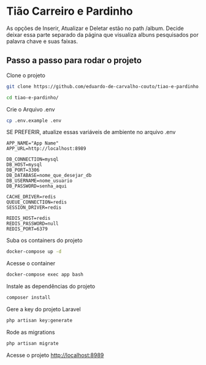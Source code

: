 # Tião Carreiro e Pardinho

As opções de Inserir, Atualizar e Deletar estão no path /album. Decide deixar essa parte separado da página que visualiza albuns pesquisados por palavra chave e suas faixas.

## Passo a passo para rodar o projeto
Clone o projeto
```sh
git clone https://github.com/eduardo-de-carvalho-couto/tiao-e-pardinho.git
```
```sh
cd tiao-e-pardinho/
```


Crie o Arquivo .env
```sh
cp .env.example .env
```


SE PREFERIR, atualize essas variáveis de ambiente no arquivo .env
```dosini
APP_NAME="App Name"
APP_URL=http://localhost:8989

DB_CONNECTION=mysql
DB_HOST=mysql
DB_PORT=3306
DB_DATABASE=nome_que_desejar_db
DB_USERNAME=nome_usuario
DB_PASSWORD=senha_aqui

CACHE_DRIVER=redis
QUEUE_CONNECTION=redis
SESSION_DRIVER=redis

REDIS_HOST=redis
REDIS_PASSWORD=null
REDIS_PORT=6379
```


Suba os containers do projeto
```sh
docker-compose up -d
```


Acesse o container
```sh
docker-compose exec app bash
```


Instale as dependências do projeto
```sh
composer install
```


Gere a key do projeto Laravel
```sh
php artisan key:generate
```

Rode as migrations
```sh
php artisan migrate
```


Acesse o projeto
[http://localhost:8989](http://localhost:8989)